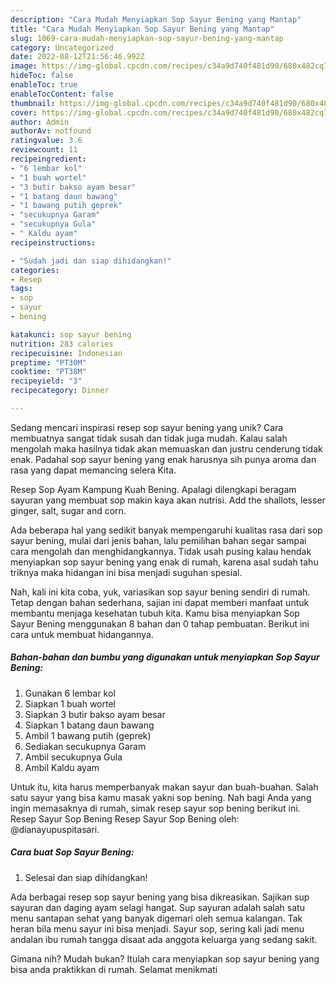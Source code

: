 ```yaml
---
description: "Cara Mudah Menyiapkan Sop Sayur Bening yang Mantap"
title: "Cara Mudah Menyiapkan Sop Sayur Bening yang Mantap"
slug: 1069-cara-mudah-menyiapkan-sop-sayur-bening-yang-mantap
category: Uncategorized
date: 2022-08-12T21:56:46.992Z
image: https://img-global.cpcdn.com/recipes/c34a9d740f481d90/680x482cq70/sop-sayur-bening-foto-resep-utama.jpg
hideToc: false
enableToc: true
enableTocContent: false
thumbnail: https://img-global.cpcdn.com/recipes/c34a9d740f481d90/680x482cq70/sop-sayur-bening-foto-resep-utama.jpg
cover: https://img-global.cpcdn.com/recipes/c34a9d740f481d90/680x482cq70/sop-sayur-bening-foto-resep-utama.jpg
author: Admin
authorAv: notfound
ratingvalue: 3.6
reviewcount: 11
recipeingredient:
- "6 lembar kol"
- "1 buah wortel"
- "3 butir bakso ayam besar"
- "1 batang daun bawang"
- "1 bawang putih geprek"
- "secukupnya Garam"
- "secukupnya Gula"
- " Kaldu ayam"
recipeinstructions:

- "Sudah jadi dan siap dihidangkan!"
categories:
- Resep
tags:
- sop
- sayur
- bening

katakunci: sop sayur bening 
nutrition: 283 calories
recipecuisine: Indonesian
preptime: "PT30M"
cooktime: "PT38M"
recipeyield: "3"
recipecategory: Dinner

---
```





Sedang mencari inspirasi resep sop sayur bening yang unik? Cara membuatnya sangat tidak susah dan tidak juga mudah. Kalau salah mengolah maka hasilnya tidak akan memuaskan dan justru cenderung tidak enak. Padahal sop sayur bening yang enak harusnya sih punya aroma dan rasa yang dapat memancing selera Kita.





Resep Sop Ayam Kampung Kuah Bening. Apalagi dilengkapi beragam sayuran yang membuat sop makin kaya akan nutrisi. Add the shallots, lesser ginger, salt, sugar and corn.

Ada beberapa hal yang sedikit banyak mempengaruhi kualitas rasa dari sop sayur bening, mulai dari jenis bahan, lalu pemilihan bahan segar sampai cara mengolah dan menghidangkannya. Tidak usah pusing kalau hendak menyiapkan sop sayur bening yang enak di rumah, karena asal sudah tahu triknya maka hidangan ini bisa menjadi suguhan spesial.






Nah, kali ini kita coba, yuk, variasikan sop sayur bening sendiri di rumah. Tetap dengan bahan sederhana, sajian ini dapat memberi manfaat untuk membantu menjaga kesehatan tubuh kita. Kamu bisa menyiapkan Sop Sayur Bening menggunakan 8 bahan dan 0 tahap pembuatan. Berikut ini cara untuk membuat hidangannya.

<!--inarticleads1-->

##### Bahan-bahan dan bumbu yang digunakan untuk menyiapkan Sop Sayur Bening:

1. Gunakan 6 lembar kol
1. Siapkan 1 buah wortel
1. Siapkan 3 butir bakso ayam besar
1. Siapkan 1 batang daun bawang
1. Ambil 1 bawang putih (geprek)
1. Sediakan secukupnya Garam
1. Ambil secukupnya Gula
1. Ambil  Kaldu ayam


Untuk itu, kita harus memperbanyak makan sayur dan buah-buahan. Salah satu sayur yang bisa kamu masak yakni sop bening. Nah bagi Anda yang ingin memasaknya di rumah, simak resep sayur sop bening berikut ini. Resep Sayur Sop Bening Resep Sayur Sop Bening oleh: @dianayupuspitasari. 

<!--inarticleads2-->

##### Cara buat Sop Sayur Bening:


1. Selesai dan siap dihidangkan!

Ada berbagai resep sop sayur bening yang bisa dikreasikan. Sajikan sup sayuran dan daging ayam selagi hangat. Sup sayuran adalah salah satu menu santapan sehat yang banyak digemari oleh semua kalangan. Tak heran bila menu sayur ini bisa menjadi. Sayur sop, sering kali jadi menu andalan ibu rumah tangga disaat ada anggota keluarga yang sedang sakit. 

Gimana nih? Mudah bukan? Itulah cara menyiapkan sop sayur bening yang bisa anda praktikkan di rumah. Selamat menikmati
